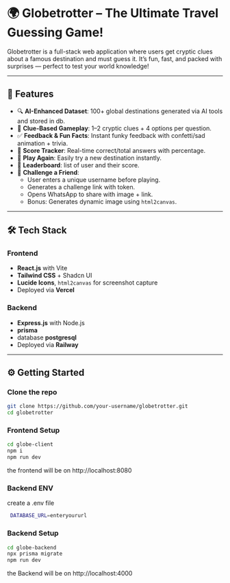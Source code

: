 # 🌍 Globetrotter – The Ultimate Travel Guessing Game!

Globetrotter is a full-stack web application where users get cryptic clues about a famous destination and must guess it. It’s fun, fast, and packed with surprises — perfect to test your world knowledge!

---

## 🚀 Features

- 🔍 **AI-Enhanced Dataset**: 100+ global destinations generated via AI tools and stored in db.
- 🧠 **Clue-Based Gameplay**: 1–2 cryptic clues + 4 options per question.
- ✅ **Feedback & Fun Facts**: Instant funky feedback with confetti/sad animation + trivia.
- 🧮 **Score Tracker**: Real-time correct/total answers with percentage.
- 🔁 **Play Again**: Easily try a new destination instantly.
- 🔁 **Leaderboard**: list of user and their score.
- 🤝 **Challenge a Friend**:
  - User enters a unique username before playing.
  - Generates a challenge link with token.
  - Opens WhatsApp to share with image + link.
  - Bonus: Generates dynamic image using `html2canvas`.

---

## 🛠️ Tech Stack

### Frontend
- **React.js** with Vite
- **Tailwind CSS** + Shadcn UI
- **Lucide Icons**, `html2canvas` for screenshot capture
- Deployed via **Vercel**

### Backend
- **Express.js** with Node.js
- **prisma** 
- database **postgresql** 
- Deployed via **Railway**

---

## ⚙️ Getting Started

### Clone the repo

```bash
git clone https://github.com/your-username/globetrotter.git
cd globetrotter
```

### Frontend Setup

```bash
cd globe-client
npm i
npm run dev
```
the frontend will be on http://localhost:8080



### Backend ENV

create a .env file
```bash
 DATABASE_URL=enteryoururl
```


### Backend Setup

```bash
cd globe-backend
npx prisma migrate
npm run dev
```

the Backend will be on http://localhost:4000